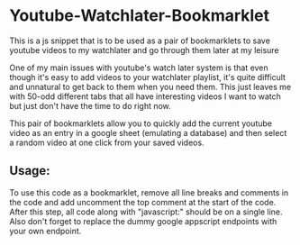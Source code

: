 # Youtube-Watchlater-Bookmarklet
This is a js snippet that is to be used as a pair of bookmarklets to save youtube videos to my watchlater and go through them later at my leisure

One of my main issues with youtube's watch later system is that even though it's easy to add videos to your watchlater playlist, it's quite difficult and unnatural to get back to them when you need them. This just leaves me with 50-odd different tabs that all have interesting videos I want to watch but just don't have the time to do right now.

This pair of bookmarklets allow you to quickly add the current youtube video as an entry in a google sheet (emulating a database) and then select a random video at one click from your saved videos. 

## Usage:
To use this code as a bookmarklet, remove all line breaks and comments in the code and add uncomment the top comment at the start of the code. After this step, all code along with "javascript:" should be on a single line. Also don't forget to replace the dummy google appscript endpoints with your own endpoint.
